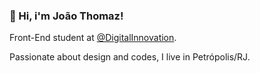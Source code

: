 <h3>💫 Hi, i'm <strong>João Thomaz</strong>!</h3>

<p>Front-End student at <a href="https://www.dio.me/en">@DigitalInnovation</a>.</p>
<p>Passionate about design and codes, I live in Petrópolis/RJ.</p>

